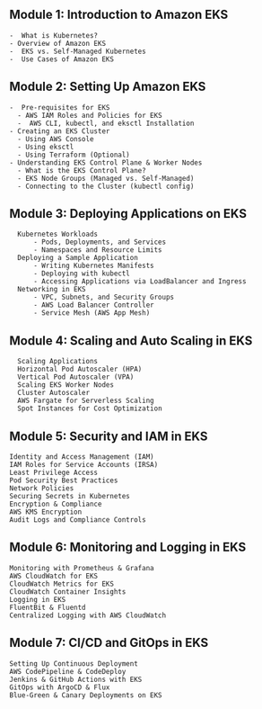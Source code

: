 
## Module 1: Introduction to Amazon EKS
    -  What is Kubernetes?
    - Overview of Amazon EKS
    -  EKS vs. Self-Managed Kubernetes
    -  Use Cases of Amazon EKS

## Module 2: Setting Up Amazon EKS
    -  Pre-requisites for EKS
      - AWS IAM Roles and Policies for EKS
      -  AWS CLI, kubectl, and eksctl Installation
    - Creating an EKS Cluster
      - Using AWS Console
      - Using eksctl
      - Using Terraform (Optional)
    - Understanding EKS Control Plane & Worker Nodes
      - What is the EKS Control Plane?
      - EKS Node Groups (Managed vs. Self-Managed)
      - Connecting to the Cluster (kubectl config)

  ## Module 3: Deploying Applications on EKS
      Kubernetes Workloads
          - Pods, Deployments, and Services
          - Namespaces and Resource Limits
      Deploying a Sample Application
          - Writing Kubernetes Manifests
          - Deploying with kubectl
          - Accessing Applications via LoadBalancer and Ingress
      Networking in EKS
          - VPC, Subnets, and Security Groups
          - AWS Load Balancer Controller
          - Service Mesh (AWS App Mesh)

## Module 4: Scaling and Auto Scaling in EKS
      Scaling Applications
      Horizontal Pod Autoscaler (HPA)
      Vertical Pod Autoscaler (VPA)
      Scaling EKS Worker Nodes
      Cluster Autoscaler
      AWS Fargate for Serverless Scaling
      Spot Instances for Cost Optimization

## Module 5: Security and IAM in EKS
    Identity and Access Management (IAM)
    IAM Roles for Service Accounts (IRSA)
    Least Privilege Access
    Pod Security Best Practices
    Network Policies
    Securing Secrets in Kubernetes
    Encryption & Compliance
    AWS KMS Encryption
    Audit Logs and Compliance Controls

## Module 6: Monitoring and Logging in EKS
    Monitoring with Prometheus & Grafana
    AWS CloudWatch for EKS
    CloudWatch Metrics for EKS
    CloudWatch Container Insights
    Logging in EKS
    FluentBit & Fluentd
    Centralized Logging with AWS CloudWatch

## Module 7: CI/CD and GitOps in EKS
    Setting Up Continuous Deployment
    AWS CodePipeline & CodeDeploy
    Jenkins & GitHub Actions with EKS
    GitOps with ArgoCD & Flux
    Blue-Green & Canary Deployments on EKS


      

